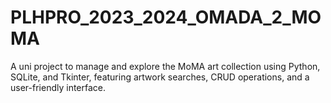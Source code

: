# PLHPRO_2023_2024_OMADA_2_MOMA
A uni project to manage and explore the MoMA art collection using Python, SQLite, and Tkinter, featuring artwork searches, CRUD operations, and a user-friendly interface.
